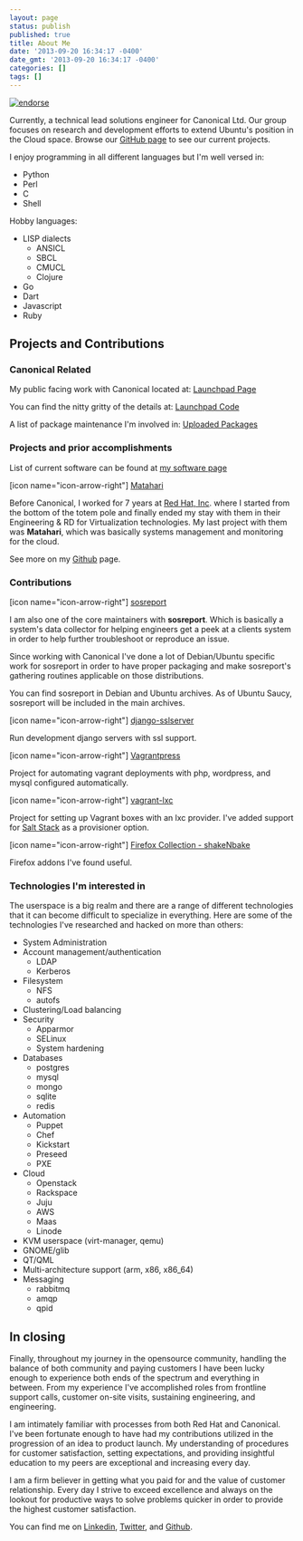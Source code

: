 ```yaml
---
layout: page
status: publish
published: true
title: About Me
date: '2013-09-20 16:34:17 -0400'
date_gmt: '2013-09-20 16:34:17 -0400'
categories: []
tags: []
---
```

<p><a href="https://coderwall.com/battlemidget"><img src="https://api.coderwall.com/battlemidget/endorsecount.png" alt="endorse" /></a></p>
<p>Currently, a technical lead solutions engineer for Canonical Ltd. Our group focuses on research and development efforts to extend Ubuntu's position in the Cloud space. Browse our <a href="https://github.com/Ubuntu-Solutions-Engineering">GitHub page</a> to see our current projects.</p>
<p>I enjoy programming in all different languages but I'm well versed in:</p>
<ul>
<li>Python</li>
<li>Perl</li>
<li>C</li>
<li>Shell</li>
</ul>
<p>Hobby languages:</p>
<ul>
<li>LISP dialects
<ul>
<li>ANSICL</li>
<li>SBCL</li>
<li>CMUCL</li>
<li>Clojure</li>
</ul>
</li>
<li>Go</li>
<li>Dart</li>
<li>Javascript</li>
<li>Ruby</li>
</ul>
<h2>Projects and Contributions</h2>
<h3>Canonical Related</h3>
<p>My public facing work with Canonical located at: <a href="https://launchpad.net/~adam-stokes">Launchpad Page</a></p>
<p>You can find the nitty gritty of the details at: <a href="https://code.launchpad.net/~adam-stokes">Launchpad Code</a></p>
<p>A list of package maintenance I'm involved in: <a href="https://launchpad.net/~adam-stokes/+uploaded-packages">Uploaded Packages</a></p>
<h3>Projects and prior accomplishments</h3>
<p>List of current software can be found at <a href="/pages/Software">my software page</a></p>
<p>[icon name="icon-arrow-right"] <a href="https://github.com/matahari/matahari">Matahari</a></p>
<p>Before Canonical, I worked for 7 years at <a href="http://redhat.com">Red Hat, Inc</a>. where I started from the bottom of the totem pole and finally ended my stay with them in their Engineering &amp; RD for Virtualization technologies. My last project with them was <strong>Matahari</strong>, which was basically systems management and monitoring for the cloud.</p>
<p>See more on my <a href="https://github.com/battlemidget">Github</a> page.</p>
<h3>Contributions</h3>
<p>[icon name="icon-arrow-right"] <a href="https://github.com/sosreport/sosreport">sosreport</a></p>
<p>I am also one of the core maintainers with <strong>sosreport</strong>. Which is basically a system's data collector for helping engineers get a peek at a clients system in order to help further troubleshoot or reproduce an issue.</p>
<p>Since working with Canonical I've done a lot of Debian/Ubuntu specific work for sosreport in order to have proper packaging and make sosreport's gathering routines applicable on those distributions.</p>
<p>You can find sosreport in Debian and Ubuntu archives. As of Ubuntu Saucy, sosreport will be included in the main archives.</p>
<p>[icon name="icon-arrow-right"] <a href="https://github.com/teddziuba/django-sslserver/commits?author=battlemidget">django-sslserver</a></p>
<p>Run development django servers with ssl support.</p>
<p>[icon name="icon-arrow-right"] <a href="https://github.com/ajscg/vagrantpress">Vagrantpress</a></p>
<p>Project for automating vagrant deployments with php, wordpress, and mysql configured automatically.</p>
<p>[icon name="icon-arrow-right"] <a href="https://github.com/fgrehm/vagrant-lxc">vagrant-lxc</a></p>
<p>Project for setting up Vagrant boxes with an lxc provider. I've added support for <a href="http://saltstack.org">Salt Stack</a> as a provisioner option.</p>
<p>[icon name="icon-arrow-right"] <a href="https://addons.mozilla.org/en-US/firefox/collections/battlemidget/shakenbake/">Firefox Collection - shakeNbake</a></p>
<p>Firefox addons I've found useful.</p>
<h3>Technologies I'm interested in</h3>
<p>The userspace is a big realm and there are a range of different technologies that it can become difficult to specialize in everything. Here are some of the technologies I've researched and hacked on more than others:</p>
<ul>
<li>System Administration</li>
<li>Account management/authentication
<ul>
<li>LDAP</li>
<li>Kerberos</li>
</ul>
</li>
<li>Filesystem
<ul>
<li>NFS</li>
<li>autofs</li>
</ul>
</li>
<li>Clustering/Load balancing</li>
<li>Security
<ul>
<li>Apparmor</li>
<li>SELinux</li>
<li>System hardening</li>
</ul>
</li>
<li>Databases
<ul>
<li>postgres</li>
<li>mysql</li>
<li>mongo</li>
<li>sqlite</li>
<li>redis</li>
</ul>
</li>
<li>Automation
<ul>
<li>Puppet</li>
<li>Chef</li>
<li>Kickstart</li>
<li>Preseed</li>
<li>PXE</li>
</ul>
</li>
<li>Cloud
<ul>
<li>Openstack</li>
<li>Rackspace</li>
<li>Juju</li>
<li>AWS</li>
<li>Maas</li>
<li>Linode</li>
</ul>
</li>
<li>KVM userspace (virt-manager, qemu)</li>
<li>GNOME/glib</li>
<li>QT/QML</li>
<li>Multi-architecture support (arm, x86, x86_64)</li>
<li>Messaging
<ul>
<li>rabbitmq</li>
<li>amqp</li>
<li>qpid</li>
</ul>
</li>
</ul>
<h2>In closing</h2>
<p>Finally, throughout my journey in the opensource community, handling the balance of both community and paying customers I have been lucky enough to experience both ends of the spectrum and everything in between. From my experience I've accomplished roles from frontline support calls, customer on-site visits, sustaining engineering, and engineering.</p>
<p>I am intimately familiar with processes from both Red Hat and Canonical. I've been fortunate enough to have had my contributions utilized in the progression of an idea to product launch. My understanding of procedures for customer satisfaction, setting expectations, and providing insightful education to my peers are exceptional and increasing every day.</p>
<p>I am a firm believer in getting what you paid for and the value of customer relationship. Every day I strive to exceed excellence and always on the lookout for productive ways to solve problems quicker in order to provide the highest customer satisfaction.</p>
<p>You can find me on <a href="http://www.linkedin.com/in/stokachu">Linkedin</a>, <a href="https://twitter.com/battlemidget">Twitter</a>, and <a href="https://github.com/battlemidget">Github</a>.</p>
